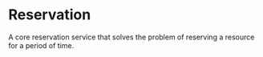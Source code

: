 
# Reservation 

A core reservation service that solves the problem of reserving a resource for a period of time.